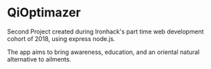 # QiOptimazer
Second Project created during Ironhack's part time web development cohort of 2018, using express node.js.

The app aims to bring awareness, education, and an oriental natural alternative to ailments. 


